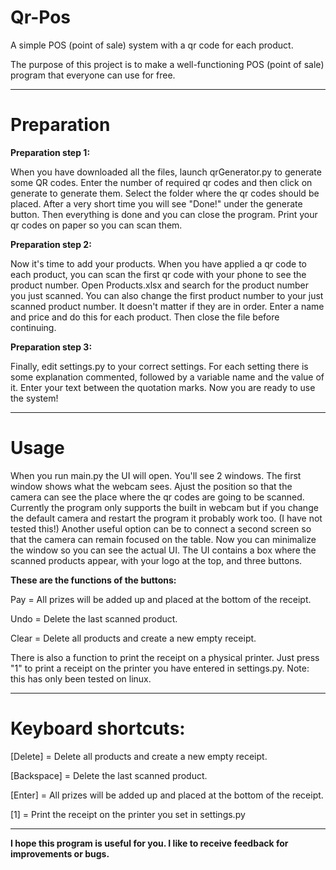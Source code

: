 # Qr-Pos
A simple POS (point of sale) system with a qr code for each product.

The purpose of this project is to make a well-functioning POS (point of sale) program that everyone can use for free.

-------------
# Preparation
**Preparation step 1:**

When you have downloaded all the files, launch qrGenerator.py to generate some QR codes.  Enter the number of required qr codes and then click on generate to generate them. Select the folder where the qr codes should be placed. After a very short time you will see "Done!" under the generate button. Then everything is done and you can close the program. Print your qr codes on paper so you can scan them.

**Preparation step 2:**

Now it's time to add your products. When you have applied a qr code to each product, you can scan the first qr code with your phone to see the product number. Open Products.xlsx and search for the product number you just scanned. You can also change the first product number to your just scanned product number. It doesn't matter if they are in order. Enter a name and price and do this for each product. Then close the file before continuing.

**Preparation step 3:**

Finally, edit settings.py to your correct settings. For each setting there is some explanation commented, followed by a variable name and the value of it. Enter your text between the quotation marks. Now you are ready to use the system!

-------------
# Usage

When you run main.py the UI will open. You'll see 2 windows. The first window shows what the webcam sees. Ajust the position so that the camera can see the place where the qr codes are going to be scanned. Currently the program only supports the built in webcam but if you change the default camera and restart the program it probably work too. (I have not tested this!) Another useful option can be to connect a second screen so that the camera can remain focused on the table.
Now you can minimalize the window so you can see the actual UI. The UI contains a box where the scanned products appear, with your logo at the top, and three buttons. 

**These are the functions of the buttons:**

Pay = All prizes will be added up and placed at the bottom of the receipt.

Undo = Delete the last scanned product.

Clear = Delete all products and create a new empty receipt.

There is also a function to print the receipt on a physical printer. Just press "1" to print a receipt on the printer you have entered in settings.py. Note: this has only been tested on linux.

-------------

# Keyboard shortcuts:

[Delete] = Delete all products and create a new empty receipt.

[Backspace] = Delete the last scanned product.

[Enter] = All prizes will be added up and placed at the bottom of the receipt.

[1] = Print the receipt on the printer you set in settings.py

-------------
**I hope this program is useful for you. I like to receive feedback for improvements or bugs.**
